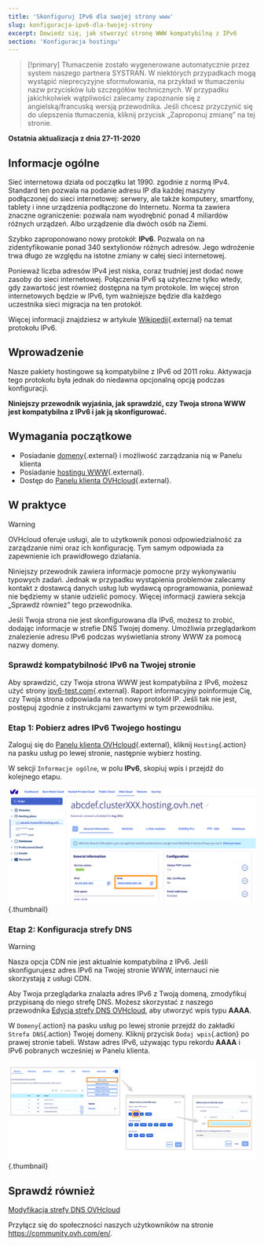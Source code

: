 ```yaml
---
title: 'Skonfiguruj IPv6 dla swojej strony www'
slug: konfiguracja-ipv6-dla-twojej-strony
excerpt: Dowiedz się, jak stworzyć stronę WWW kompatybilną z IPv6
section: 'Konfiguracja hostingu'
---
```


> [!primary]
> Tłumaczenie zostało wygenerowane automatycznie przez system naszego partnera SYSTRAN. W niektórych przypadkach mogą wystąpić nieprecyzyjne sformułowania, na przykład w tłumaczeniu nazw przycisków lub szczegółów technicznych. W przypadku jakichkolwiek wątpliwości zalecamy zapoznanie się z angielską/francuską wersją przewodnika. Jeśli chcesz przyczynić się do ulepszenia tłumaczenia, kliknij przycisk „Zaproponuj zmianę” na tej stronie.
> 

**Ostatnia aktualizacja z dnia 27-11-2020**

## Informacje ogólne

Sieć internetowa działa od początku lat 1990\. zgodnie z normą IPv4. Standard ten pozwala na podanie adresu IP dla każdej maszyny podłączonej do sieci internetowej: serwery, ale także komputery, smartfony, tablety i inne urządzenia podłączone do Internetu. Norma ta zawiera znaczne ograniczenie: pozwala nam wyodrębnić ponad 4 miliardów różnych urządzeń. Albo urządzenie dla dwóch osób na Ziemi.

Szybko zaproponowano nowy protokół: **IPv6**. Pozwala on na zidentyfikowanie ponad 340 sextylionów różnych adresów. Jego wdrożenie trwa długo ze względu na istotne zmiany w całej sieci internetowej. 

Ponieważ liczba adresów IPv4 jest niska, coraz trudniej jest dodać nowe zasoby do sieci internetowej. Połączenia IPv6 są użyteczne tylko wtedy, gdy zawartość jest również dostępna na tym protokole. Im więcej stron internetowych będzie w IPv6, tym ważniejsze będzie dla każdego uczestnika sieci migracja na ten protokół.

Więcej informacji znajdziesz w artykule [Wikipedii](https://pl.wikipedia.org/wiki/IPv6){.external} na temat protokołu IPv6.

## Wprowadzenie

Nasze pakiety hostingowe są kompatybilne z IPv6 od 2011 roku. Aktywacja tego protokołu była jednak do niedawna opcjonalną opcją podczas konfiguracji. 

**Niniejszy przewodnik wyjaśnia, jak sprawdzić, czy Twoja strona WWW jest kompatybilna z IPv6 i jak ją skonfigurować.**

## Wymagania początkowe

- Posiadanie [domeny](https://www.ovh.pl/domeny/){.external} i możliwość zarządzania nią w Panelu klienta
- Posiadanie [hostingu WWW](https://www.ovh.pl/hosting/){.external}.
- Dostęp do [Panelu klienta OVHcloud](https://www.ovh.com/auth/?action=gotomanager&from=https://www.ovh.pl/&ovhSubsidiary=pl){.external}.

## W praktyce

> [!warning]
>OVHcloud oferuje usługi, ale to użytkownik ponosi odpowiedzialność za zarządzanie nimi oraz ich konfigurację. Tym samym odpowiada za zapewnienie ich prawidłowego działania.
>
>Niniejszy przewodnik zawiera informacje pomocne przy wykonywaniu typowych zadań. Jednak w przypadku wystąpienia problemów zalecamy kontakt z dostawcą danych usług lub wydawcą oprogramowania, ponieważ nie będziemy w stanie udzielić pomocy. Więcej informacji zawiera sekcja „Sprawdź również” tego przewodnika.
>

Jeśli Twoja strona nie jest skonfigurowana dla IPv6, możesz to zrobić, dodając informacje w strefie DNS Twojej domeny. Umożliwia przeglądarkom znalezienie adresu IPv6 podczas wyświetlania strony WWW za pomocą nazwy domeny.

### Sprawdź kompatybilność IPv6 na Twojej stronie

Aby sprawdzić, czy Twoja strona WWW jest kompatybilna z IPv6, możesz użyć strony [ipv6-test.com](https://ipv6-test.com/validate.php){.external}. Raport informacyjny poinformuje Cię, czy Twoja strona odpowiada na ten nowy protokół IP. Jeśli tak nie jest, postępuj zgodnie z instrukcjami zawartymi w tym przewodniku.

### Etap 1: Pobierz adres IPv6 Twojego hostingu

Zaloguj się do [Panelu klienta OVHcloud](https://www.ovh.com/auth/?action=gotomanager&from=https://www.ovh.pl/&ovhSubsidiary=pl){.external}, kliknij `Hosting`{.action} na pasku usług po lewej stronie, następnie wybierz hosting.

W sekcji `Informacje ogólne`, w polu **IPv6**, skopiuj wpis i przejdź do kolejnego etapu.

![IPv6](images/ipv6_01.png){.thumbnail}

### Etap 2: Konfiguracja strefy DNS

> [!warning]
> Nasza opcja CDN nie jest aktualnie kompatybilna z IPv6. Jeśli skonfigurujesz adres IPv6 na Twojej stronie WWW, internauci nie skorzystają z usługi CDN.

Aby Twoja przeglądarka znalazła adres IPv6 z Twoją domeną, zmodyfikuj przypisaną do niego strefę DNS. Możesz skorzystać z naszego przewodnika [Edycja strefy DNS OVHcloud](../../domains/hosting_www_jak_edytowac_strefe_dns/), aby utworzyć wpis typu **AAAA**.

W `Domeny`{.action} na pasku usług po lewej stronie przejdź do zakładki `Strefa DNS`{.action} Twojej domeny. Kliknij przycisk `Dodaj wpis`{.action} po prawej stronie tabeli. Wstaw adres IPv6, używając typu rekordu **AAAA** i IPv6 pobranych wcześniej w Panelu klienta.

![IPv6](images/ipv6_02.png){.thumbnail}

## Sprawdź również

[Modyfikacja strefy DNS OVHcloud](../../domains/hosting_www_jak_edytowac_strefe_dns/)

Przyłącz się do społeczności naszych użytkowników na stronie <https://community.ovh.com/en/>.
